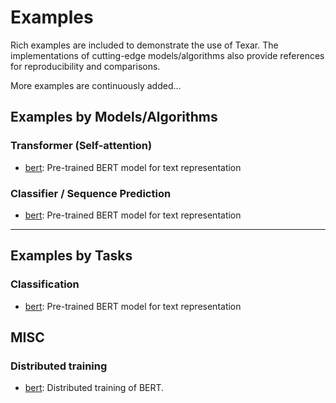 # Examples #

Rich examples are included to demonstrate the use of Texar. The implementations of cutting-edge models/algorithms also provide references for reproducibility and comparisons. 

More examples are continuously added...

## Examples by Models/Algorithms ##

### Transformer (Self-attention) ###

* [bert](./bert): Pre-trained BERT model for text representation

### Classifier / Sequence Prediction ###

* [bert](./bert): Pre-trained BERT model for text representation

---

## Examples by Tasks

### Classification ###

* [bert](./bert): Pre-trained BERT model for text representation

## MISC ##

### Distributed training ###

* [bert](./bert): Distributed training of BERT.